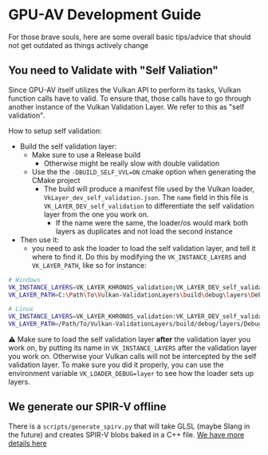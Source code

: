 # GPU-AV Development Guide

For those brave souls, here are some overall basic tips/advice that should not get outdated as things actively change

## You need to Validate with "Self Valiation"

Since GPU-AV itself utilizes the Vulkan API to perform its tasks,
Vulkan function calls have to valid. To ensure that, those calls have to
go through another instance of the Vulkan Validation Layer. We refer to this
as "self validation".

How to setup self validation:
- Build the self validation layer:
    - Make sure to use a Release build
        - Otherwise might be really slow with double validation
    - Use the the `-DBUILD_SELF_VVL=ON` cmake option when generating the CMake project
        - The build will produce a manifest file used by the Vulkan loader, `VkLayer_dev_self_validation.json`.
        The `name` field in this file is `VK_LAYER_DEV_self_validation` to differentiate the self validation layer from the one you work on.
            - If the name were the same, the loader/os would mark both layers as duplicates and not load the second instance
- Then use it:
    - you need to ask the loader to load the self validation layer, and tell it where to find it.
        Do this by modifying the `VK_INSTANCE_LAYERS` and `VK_LAYER_PATH`, like so for instance:
```bash
# Windows
VK_INSTANCE_LAYERS=VK_LAYER_KHRONOS_validation;VK_LAYER_DEV_self_validation
VK_LAYER_PATH=C:\Path\To\Vulkan-ValidationLayers\build\debug\layers\Debug;C:\Path\To\Vulkan-ValidationLayers\build_self_vvl\layers\Release

# Linux
VK_INSTANCE_LAYERS=VK_LAYER_KHRONOS_validation:VK_LAYER_DEV_self_validation
VK_LAYER_PATH=/Path/To/Vulkan-ValidationLayers/build/debug/layers/Debug:/Path/To/Vulkan-ValidationLayers/build_self_vvl/layers/Release
```

⚠️ Make sure to load the self validation layer **after** the validation layer you work on, by putting its name in `VK_INSTANCE_LAYERS` after the validation layer you work on. Otherwise your Vulkan calls will not be intercepted by the self validation layer.
To make sure you did it properly, you can use the environment variable `VK_LOADER_DEBUG=layer` to see how the loader sets up layers.

## We generate our SPIR-V offline

There is a `scripts/generate_spirv.py` that will take GLSL (maybe Slang in the future) and creates SPIR-V blobs baked in a C++ file. [We have more details here](../layers/gpuav/shaders/README.md)

